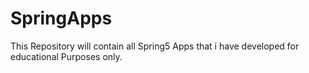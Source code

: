 # SpringApps


This Repository will contain all Spring5 Apps that i have developed for educational Purposes only.
